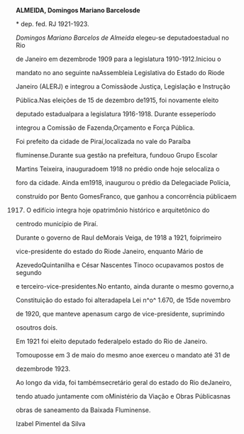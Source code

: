 **ALMEIDA, Domingos Mariano Barcelosde**



\* dep. fed. RJ 1921-1923.



*Domingos Mariano Barcelos de Almeida* elegeu-se deputadoestadual no Rio

de Janeiro em dezembrode 1909 para a legislatura 1910-1912.Iniciou o

mandato no ano seguinte naAssembleia Legislativa do Estado do Riode

Janeiro (ALERJ) e integrou a Comissãode Justiça, Legislação e Instrução

Pública.Nas eleições de 15 de dezembro de1915, foi novamente eleito

deputado estadualpara a legislatura 1916-1918. Durante esseperíodo

integrou a Comissão de Fazenda,Orçamento e Força Pública.



Foi prefeito da cidade de Piraí,localizada no vale do Paraíba

fluminense.Durante sua gestão na prefeitura, fundouo Grupo Escolar

Martins Teixeira, inauguradoem 1918 no prédio onde hoje selocaliza o

foro da cidade. Ainda em1918, inaugurou o prédio da Delegaciade Polícia,

construído por Bento GomesFranco, que ganhou a concorrência públicaem

1917. O edifício integra hoje opatrimônio histórico e arquitetônico do

centrodo município de Piraí.



Durante o governo de Raul deMorais Veiga, de 1918 a 1921, foiprimeiro

vice-presidente do estado do Riode Janeiro, enquanto Mário de

AzevedoQuintanilha e César Nascentes Tinoco ocupavamos postos de segundo

e terceiro-vice-presidentes.No entanto, ainda durante o mesmo governo,a

Constituição do estado foi alteradapela Lei n^o^ 1.670, de 15de novembro

de 1920, que manteve apenasum cargo de vice-presidente, suprimindo

osoutros dois.



Em 1921 foi eleito deputado federalpelo estado do Rio de Janeiro.

Tomouposse em 3 de maio do mesmo anoe exerceu o mandato até 31 de

dezembrode 1923.



Ao longo da vida, foi tambémsecretário geral do estado do Rio deJaneiro,

tendo atuado juntamente com oMinistério da Viação e Obras Públicasnas

obras de saneamento da Baixada Fluminense.



Izabel Pimentel da Silva



